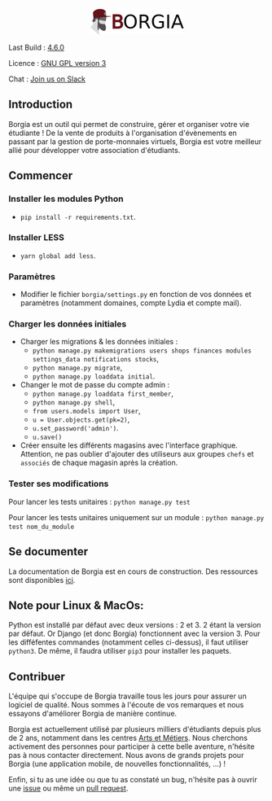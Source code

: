 <p align="center">
   <img src="./static/static_dirs/img/borgia-logo-light.png" />
</p>

Last Build : [4.6.0](https://github.com/borgia-app/Borgia/releases/tag/4.6.0)

Licence : [GNU GPL version 3](./license.txt)

Chat : [Join us on Slack](https://borgia-app.slack.com)

## Introduction

Borgia est un outil qui permet de construire, gérer et organiser votre vie étudiante ! De la vente de produits à l'organisation d'évènements en passant par la gestion de porte-monnaies virtuels, Borgia est votre meilleur allié pour développer votre association d'étudiants.

## Commencer

### Installer les modules Python

-   `pip install -r requirements.txt`.

### Installer LESS

-   `yarn global add less`.

### Paramètres

-   Modifier le fichier `borgia/settings.py` en fonction de vos données et paramètres (notamment domaines, compte Lydia et compte mail).

### Charger les données initiales

-   Charger les migrations & les données initiales :
    -   `python manage.py makemigrations users shops finances modules settings_data notifications stocks`,
    -   `python manage.py migrate`,
    -   `python manage.py loaddata initial`.
-   Changer le mot de passe du compte admin :
    -   `python manage.py loaddata first_member`,
    -   `python manage.py shell`,
    -   `from users.models import User`,
    -   `u = User.objects.get(pk=2)`,
    -   `u.set_password('admin')`.
    -   `u.save()`
-   Créer ensuite les différents magasins avec l'interface graphique. Attention, ne pas oublier d'ajouter des utiliseurs aux groupes `chefs` et `associés` de chaque magasin après la création.

### Tester ses modifications

Pour lancer les tests unitaires : `python manage.py test`

Pour lancer les tests unitaires uniquement sur un module :
`python manage.py test nom_du_module`

## Se documenter

La documentation de Borgia est en cours de construction. Des ressources sont disponibles [ici](https://github.com/borgia-app/Borgia-docs).

## Note pour Linux & MacOs:

Python est installé par défaut avec deux versions : 2 et 3. 2 étant la version par défaut.
Or Django (et donc Borgia) fonctionnent avec la version 3. Pour les difféfentes commandes (notamment celles ci-dessus), il faut utiliser `python3`. De même, il faudra utiliser `pip3` pour installer les paquets.

## Contribuer

L'équipe qui s'occupe de Borgia travaille tous les jours pour assurer un logiciel de qualité. Nous sommes à l'écoute de vos remarques et nous essayons d'améliorer Borgia de manière continue.

Borgia est actuellement utilisé par plusieurs milliers d'étudiants depuis plus de 2 ans, notamment dans les centres [Arts et Métiers](https://artsetmetiers.fr/). Nous cherchons activement des personnes pour participer à cette belle aventure, n'hésite pas à nous contacter directement. Nous avons de grands projets pour Borgia (une application mobile, de nouvelles fonctionnalités, ...) !

Enfin, si tu as une idée ou que tu as constaté un bug, n'hésite pas à ouvrir une [issue](https://github.com/borgia-app/Borgia/issues) ou même un [pull request](https://github.com/borgia-app/Borgia/pulls).
